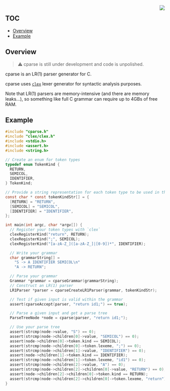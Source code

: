 <img align="right" src="https://github.com/h2337/file-hosting/blob/b51468695319c3768e08ea2f11fcda6bca61551d/cparse2.png?raw=true">

## TOC

* [Overview](#overview)
* [Example](#example)

## Overview

> :warning: cparse is still under development and code is unpolished.

cparse is an LR(1) parser generator for C.

cparse uses [`clex`](https://github.com/h2337/clex) lexer generator for syntactic analysis purposes.

Note that LR(1) parsers are memory-intensive (and there are memory leaks...), so something like full C grammar can require up to 4GBs of free RAM.

## Example

```c
#include "cparse.h"
#include "clex/clex.h"
#include <stdio.h>
#include <assert.h>
#include <string.h>

// Create an enum for token types
typedef enum TokenKind {
  RETURN,
  SEMICOL,
  IDENTIFIER,
} TokenKind;

// Provide a string representation for each token type to be used in the grammar
const char * const tokenKindStr[] = {
  [RETURN] = "RETURN",
  [SEMICOL] = "SEMICOL",
  [IDENTIFIER] = "IDENTIFIER",
};

int main(int argc, char *argv[]) {
  // Register your token types with `clex`
  clexRegisterKind("return", RETURN);
  clexRegisterKind(";", SEMICOL);
  clexRegisterKind("[a-zA-Z_]([a-zA-Z_]|[0-9])*", IDENTIFIER);

  // Write your grammar
  char grammarString[] =
    "S -> A IDENTIFIER SEMICOL\n"
    "A -> RETURN";

  // Parse your grammar
  Grammar *grammar = cparseGrammar(grammarString);
  // Construct an LR(1) parser
  LR1Parser *parser = cparseCreateLR1Parser(grammar, tokenKindStr);

  // Test if given input is valid within the grammar
  assert(cparseAccept(parser, "return id1;") == true);

  // Parse a given input and get a parse tree
  ParseTreeNode *node = cparse(parser, "return id1;");

  // Use your parse tree
  assert(strcmp(node->value, "S") == 0);
  assert(strcmp(node->children[0]->value, "SEMICOL") == 0);
  assert(node->children[0]->token.kind == SEMICOL);
  assert(strcmp(node->children[0]->token.lexeme, ";") == 0);
  assert(strcmp(node->children[1]->value, "IDENTIFIER") == 0);
  assert(node->children[1]->token.kind == IDENTIFIER);
  assert(strcmp(node->children[1]->token.lexeme, "id1") == 0);
  assert(strcmp(node->children[2]->value, "A") == 0);
  assert(strcmp(node->children[2]->children[0]->value, "RETURN") == 0);
  assert(node->children[2]->children[0]->token.kind == RETURN);
  assert(strcmp(node->children[2]->children[0]->token.lexeme, "return") == 0);
}
```
